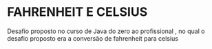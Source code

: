 # FAHRENHEIT E CELSIUS
Desafio proposto no curso de Java do zero ao profissional , no qual o desafio proposto era a conversão de fahrenheit para celsius
